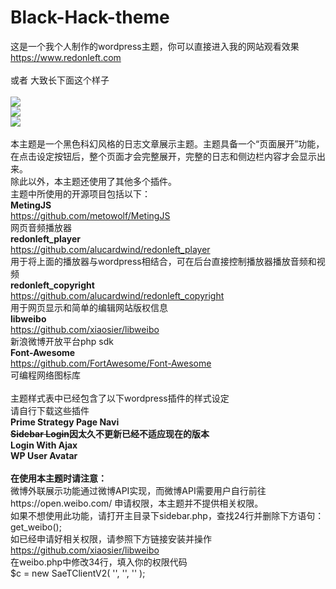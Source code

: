 # Black-Hack-theme
这是一个我个人制作的wordpress主题，你可以直接进入我的网站观看效果
https://www.redonleft.com<br><br>
或者
大致长下面这个样子<br><br>
![](/screenshot.jpg)<br>
![](/screenshot1.jpg)<br>
![](/screenshot2.jpg)
<br><br>
本主题是一个黑色科幻风格的日志文章展示主题。主题具备一个“页面展开”功能，在点击设定按钮后，整个页面才会完整展开，完整的日志和侧边栏内容才会显示出来。<br>
除此以外，本主题还使用了其他多个插件。<br>
主题中所使用的开源项目包括以下：<br>
<b>MetingJS</b><br>
https://github.com/metowolf/MetingJS<br>
网页音频播放器<br>
<b>redonleft_player</b><br>
https://github.com/alucardwind/redonleft_player<br>
用于将上面的播放器与wordpress相结合，可在后台直接控制播放器播放音频和视频<br>
<b>redonleft_copyright</b><br>
https://github.com/alucardwind/redonleft_copyright<br>
用于网页显示和简单的编辑网站版权信息<br>
<b>libweibo</b><br>
https://github.com/xiaosier/libweibo<br>
新浪微博开放平台php sdk<br>
<b>Font-Awesome</b><br>
https://github.com/FortAwesome/Font-Awesome<br>
可编程网络图标库<br>
<br>
主题样式表中已经包含了以下wordpress插件的样式设定<br>请自行下载这些插件<br>
<b>Prime Strategy Page Navi<br>
        <s>Sidebar Login</s>因太久不更新已经不适应现在的版本<br>
        Login With Ajax<br>
        WP User Avatar</b><br>
        <br>
<b>在使用本主题时请注意：</b><br>
微博外联展示功能通过微博API实现，而微博API需要用户自行前往https://open.weibo.com/
申请权限，本主题并不提供相关权限。<br>
如果不想使用此功能，请打开主目录下sidebar.php，查找24行并删除下方语句：<br>
get_weibo();<br>
如已经申请好相关权限，请参照下方链接安装并操作<br>
https://github.com/xiaosier/libweibo<br>
在weibo.php中修改34行，填入你的权限代码<br>
$c = new SaeTClientV2( '', '', '' );<br>
